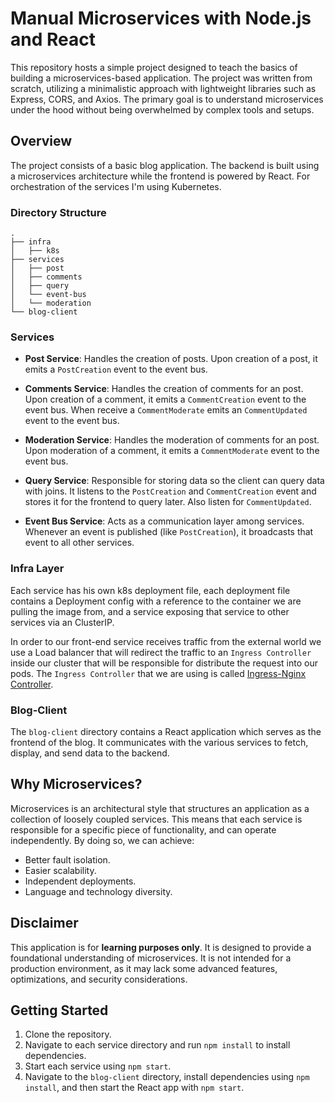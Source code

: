 # Manual Microservices with Node.js and React

This repository hosts a simple project designed to teach the basics of building a microservices-based application. The project was written from scratch, utilizing a minimalistic approach with lightweight libraries such as Express, CORS, and Axios. The primary goal is to understand microservices under the hood without being overwhelmed by complex tools and setups. 

## Overview

The project consists of a basic blog application. The backend is built using a microservices architecture while the frontend is powered by React. For orchestration of the services I'm using Kubernetes.

### Directory Structure

```
.
├── infra
│   ├── k8s
├── services
│   ├── post
│   ├── comments
│   ├── query
│   └── event-bus
│   └── moderation
└── blog-client
```

### Services

- **Post Service**: Handles the creation of posts. Upon creation of a post, it emits a `PostCreation` event to the event bus.
  
- **Comments Service**: Handles the creation of comments for an post. Upon creation of a comment, it emits a `CommentCreation` event to the event bus. When receive a `CommentModerate` emits an `CommentUpdated` event to the event bus.

- **Moderation Service**: Handles the moderation of comments for an post. Upon moderation of a comment, it emits a `CommentModerate` event to the event bus.
  
- **Query Service**: Responsible for storing data so the client can query data with joins. It listens to the `PostCreation` and `CommentCreation` event and stores it for the frontend to query later. Also listen for `CommentUpdated`.
  
- **Event Bus Service**: Acts as a communication layer among services. Whenever an event is published (like `PostCreation`), it broadcasts that event to all other services.

### Infra Layer

Each service has his own k8s deployment file, each deployment file contains a Deployment config with a reference to the container we are pulling the image from, and a service exposing that service to other services via an ClusterIP.

In order to our front-end service receives traffic from the external world we use a Load balancer that will redirect the traffic to an `Ingress Controller` inside our cluster that will be responsible for distribute the request into our pods. The `Ingress Controller` that we are using is called [Ingress-Nginx Controller](https://kubernetes.github.io/ingress-nginx/deploy/).
### Blog-Client

The `blog-client` directory contains a React application which serves as the frontend of the blog. It communicates with the various services to fetch, display, and send data to the backend.

## Why Microservices?

Microservices is an architectural style that structures an application as a collection of loosely coupled services. This means that each service is responsible for a specific piece of functionality, and can operate independently. By doing so, we can achieve:

- Better fault isolation.
- Easier scalability.
- Independent deployments.
- Language and technology diversity.

## Disclaimer

This application is for **learning purposes only**. It is designed to provide a foundational understanding of microservices. It is not intended for a production environment, as it may lack some advanced features, optimizations, and security considerations.

## Getting Started

1. Clone the repository.
2. Navigate to each service directory and run `npm install` to install dependencies.
3. Start each service using `npm start`.
4. Navigate to the `blog-client` directory, install dependencies using `npm install`, and then start the React app with `npm start`.